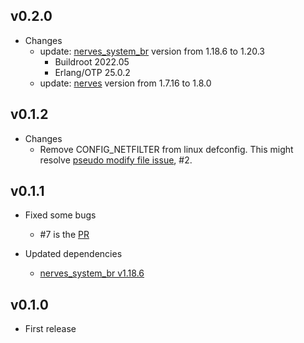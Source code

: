 ## v0.2.0

* Changes
  * update: [nerves_system_br](https://github.com/nerves-project/nerves_system_br) version from 1.18.6 to 1.20.3
    * Buildroot 2022.05
    * Erlang/OTP 25.0.2
  * update: [nerves](https://github.com/nerves-project/nerves) version from 1.7.16 to 1.8.0

## v0.1.2

* Changes
  * Remove CONFIG_NETFILTER from linux defconfig.
    This might resolve [pseudo modify file issue](https://github.com/b5g-ex/nerves_system_stm32mp157c_odyssey/issues/2), #2. 

## v0.1.1

* Fixed some bugs
  * #7 is the [PR](https://github.com/b5g-ex/nerves_system_stm32mp157c_odyssey/pull/7)

* Updated dependencies
  * [nerves_system_br v1.18.6](https://github.com/nerves-project/nerves_system_br/releases/tag/v1.18.6)

## v0.1.0

* First release
